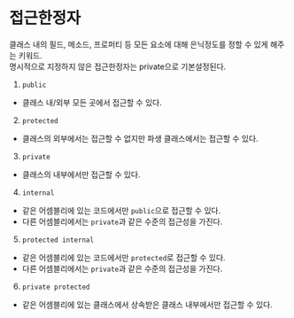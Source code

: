 # 접근한정자
클래스 내의 필드, 메소드, 프로퍼티 등 모든 요소에 대해 은닉정도를 정할 수 있게 해주는 키워드. <br/>
명시적으로 지정하지 않은 접근한정자는 private으로 기본설정된다.

1. ```public```
- 클래스 내/외부 모든 곳에서 접근할 수 있다.
2. ```protected```
- 클래스의 외부에서는 접근할 수 없지만 파생 클래스에서는 접근할 수 있다.
3. ```private```
- 클래스의 내부에서만 접근할 수 있다.
4. ```internal```
- 같은 어셈블리에 있는 코드에서만 ```public```으로 접근할 수 있다.
- 다른 어셈블리에서는 ```private```과 같은 수준의 접근성을 가진다.
5. ```protected internal```
- 같은 어셈블리에 있는 코드에서만 ```protected```로 접근할 수 있다.
- 다른 어셈블리에서는 ```private```과 같은 수준의 접근성을 가진다.
6. ```private protected```
- 같은 어셈블리에 있는 클래스에서 상속받은 클래스 내부에서만 접근할 수 있다.
